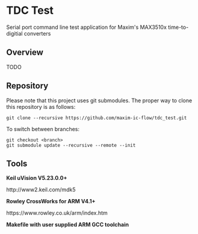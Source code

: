 # TDC Test
Serial port command line test application for Maxim's MAX3510x time-to-digitial converters

## Overview

TODO

## Repository

Please note that this project uses git submodules.  The proper way to clone this repository is as follows:

```
git clone --recursive https://github.com/maxim-ic-flow/tdc_test.git
```
To switch between branches:

```
git checkout <branch>
git submodule update --recursive --remote --init
```

## Tools

<b>Keil uVision V5.23.0.0+</b>
<p>http://www2.keil.com/mdk5

<b>Rowley CrossWorks for ARM V4.1+</b>
<p>https://www.rowley.co.uk/arm/index.htm

<b>Makefile with user supplied ARM GCC toolchain 

